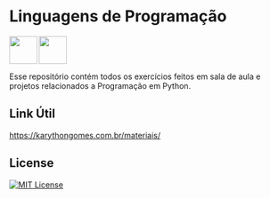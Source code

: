 # Linguagens de Programação

<img src="https://cdn.jsdelivr.net/gh/devicons/devicon@latest/icons/python/python-original.svg" align="left" width="50" height="50"/>
<img src="https://cdn.jsdelivr.net/gh/devicons/devicon@latest/icons/visualstudio/visualstudio-original.svg" align="center" width="50" height="50"/>    

Esse repositório contém todos os exercícios feitos em sala de aula e projetos relacionados a Programação em Python.

## Link Útil

https://karythongomes.com.br/materiais/

## License

[![MIT License](https://img.shields.io/badge/License-MIT-%231C003F.svg)](./LICENSE)
